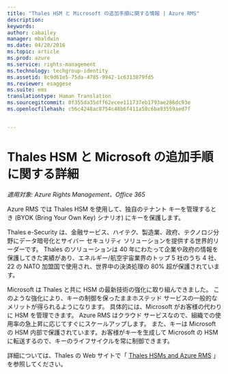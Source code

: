 ```yaml
---
title: "Thales HSM と Microsoft の追加手順に関する情報 | Azure RMS"
description: 
keywords: 
author: cabailey
manager: mbaldwin
ms.date: 04/28/2016
ms.topic: article
ms.prod: azure
ms.service: rights-management
ms.technology: techgroup-identity
ms.assetid: 8c9d61e5-75da-4785-9942-1c6313879fd5
ms.reviewer: esaggese
ms.suite: ems
translationtype: Human Translation
ms.sourcegitcommit: 0f355da35dff62ecee111737eb1793ae286dc93e
ms.openlocfilehash: c56c4248ac8754c48b6f411a58c6ba93559aed7f


---
```


# Thales HSM と Microsoft の追加手順に関する詳細

*適用対象: Azure Rights Management、Office 365*

Azure RMS では Thales HSM を使用して、独自のテナント キーを管理するとき (BYOK (Bring Your Own Key) シナリオ) にキーを保護します。

Thales e-Security は、金融サービス、ハイテク、製造業、政府、テクノロジ分野にデータ暗号化とサイバー セキュリティ ソリューションを提供する世界的リーダーです。 Thales のソリューションは 40 年にわたって企業や政府の情報を保護してきた実績があり、エネルギー/航空宇宙業界のトップ 5 社のうち 4 社、22 の NATO 加盟国で使用され、世界中の決済処理の 80% 超が保護されています。

Microsoft は Thales と共に HSM の最新技術の強化に取り組んできました。 このような強化により、キーの制御を保ったままホステッド サービスの一般的なメリットが得られるようになります。 具体的には、Microsoft がお客様の代わりに HSM を管理できます。 Azure RMS はクラウド サービスなので、組織での使用率の急上昇に応じてすぐにスケールアップします。 また、キーは Microsoft の HSM 内部で保護されています。お客様がキーを生成して Microsoft の HSM に転送するので、キーのライフサイクルを常に制御できます。

詳細については、Thales の Web サイトで「 [Thales HSMs and Azure RMS](http://www.thales-esecurity.com/msrms/cloud) 」を参照してください。




<!--HONumber=Jun16_HO4-->


